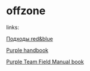 # offzone

links: 

[Подходы red&blue](https://csrc.nist.gov/glossary/term/red_team_blue_team_approach)


[Purple handbook](https://about.gitlab.com/handbook/security/threat-management/red-team/purple-teaming/)


[Purple Team Field Manual book](https://bayanbox.ir/view/150786458327805712/Purple-Team-Field-Manual.pdf)

